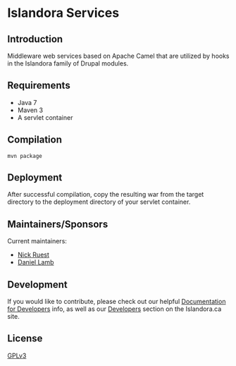 # Islandora Services

## Introduction

Middleware web services based on Apache Camel that are utilized by hooks in the Islandora family of Drupal modules.

## Requirements

* Java 7
* Maven 3
* A servlet container

## Compilation

`mvn package`

## Deployment

After successful compilation, copy the resulting war from the target directory to the deployment directory of your servlet container.

## Maintainers/Sponsors

Current maintainers:

* [Nick Ruest](https://github.com/ruebot)
* [Daniel Lamb](https://github.com/daniel-dgi/)

## Development

If you would like to contribute, please check out our helpful [Documentation for Developers](https://github.com/Islandora/islandora/wiki#wiki-documentation-for-developers) info, as well as our [Developers](http://islandora.ca/developers) section on the Islandora.ca site.

## License

[GPLv3](http://www.gnu.org/licenses/gpl-3.0.txt)

